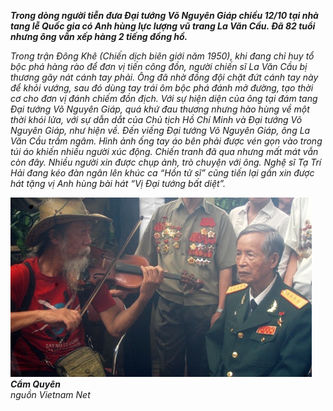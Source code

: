 <!--
title: La Văn Cầu
author: Nguyễn Tích Kỳ
status: completed
-->

***Trong dòng người tiễn đưa Đại tướng Võ Nguyên Giáp chiều 12/10 tại nhà tang lễ Quốc gia có Anh hùng lực lượng vũ trang La Văn Cầu. Đã 82 tuổi nhưng ông vẫn xếp hàng 2 tiếng đồng hồ.***

*Trong trận Đông Khê (Chiến dịch biên giới năm 1950), khi đang chỉ huy tổ bộc phá hàng rào để đơn vị tiến công đồn, người chiến sĩ La Văn Cầu bị thương gãy nát cánh tay phải. Ông đã nhờ đồng đội chặt đứt cánh tay này để khỏi vướng, sau đó dùng tay trái ôm bộc phá đánh mở đường, tạo thời cơ cho đơn vị đánh chiếm đồn địch.
Với sự hiện diện của ông tại đám tang Đại tướng Võ Nguyên Giáp, quá khứ đau thương nhưng hào hùng về một thời khói lửa, với sự dẫn dắt của Chủ tịch Hồ Chí Minh và Đại tướng Võ Nguyên Giáp, như hiện về.
Đến viếng Đại tướng Võ Nguyên Giáp, ông La Văn Cầu trầm ngâm. Hình ảnh ống tay áo bên phải được vén gọn vào trong túi áo khiến nhiều người xúc động. Chiến tranh đã qua nhưng mất mát vẫn còn đây.
Nhiều người xin được chụp ảnh, trò chuyện với ông.
Nghệ sĩ Tạ Trí Hải đang kéo đàn ngân lên khúc ca “Hồn tử sĩ” cũng tiến lại gần xin được hát tặng vị Anh hùng bài hát “Vị Đại tướng bất diệt”.*


![](01.jpg)  
***Cẩm Quyên***  
*nguồn Vietnam Net*

